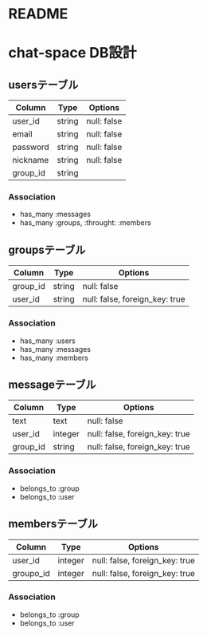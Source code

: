 # README

# chat-space DB設計
## usersテーブル
|Column|Type|Options|
|------|----|-------|
|user_id|string|null: false|
|email|string|null: false|
|password|string|null: false|
|nickname|string|null: false|
|group_id|string|
### Association
- has_many :messages
- has_many :groups, :throught: :members

## groupsテーブル
|Column|Type|Options|
|------|----|-------|
|group_id|string|null: false|
|user_id|string|null: false, foreign_key: true|
### Association
- has_many :users
- has_many :messages
- has_many :members
## messageテーブル
|Column|Type|Options|
|------|----|-------|
|text|text|null: false|
|user_id|integer|null: false, foreign_key: true|
|group_id|string|null: false, foreign_key: true|
### Association
- belongs_to :group
- belongs_to :user

## membersテーブル
|Column|Type|Options|
|------|----|-------|
|user_id|integer|null: false, foreign_key: true|
|groupo_id|integer|null: false, foreign_key: true|
### Association
- belongs_to :group
- belongs_to :user